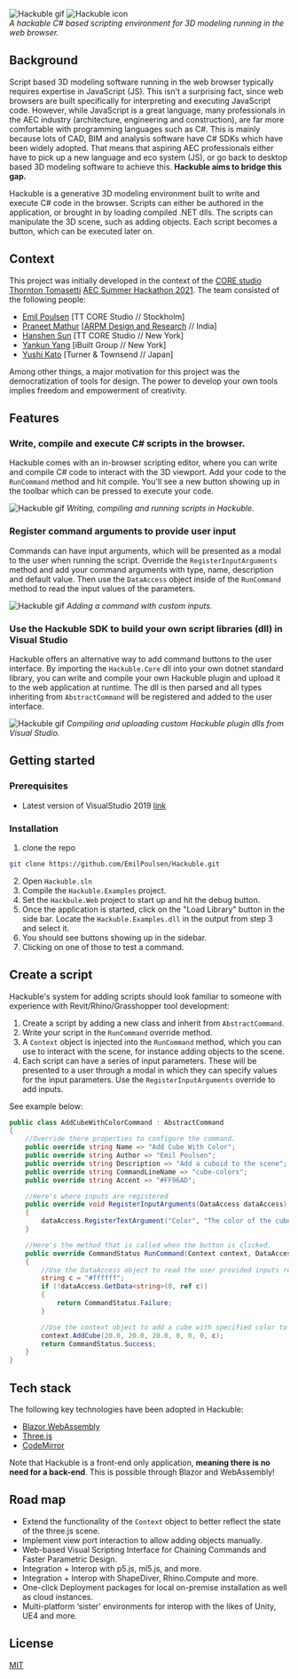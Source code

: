 ![Hackuble gif](Resources/hackuble.gif) ![Hackuble icon](src/Hackuble.Web/wwwroot/icon.png)  
*A hackable C# based scripting environment for 3D modeling running in the web browser.* 

## Background
Script based 3D modeling software running in the web browser typically requires expertise in JavaScript (JS). This isn't a surprising fact, since web browsers are built specifically for interpreting and executing JavaScript code. However, while JavaScript is a great language, many professionals in the AEC industry (architecture, engineering and construction), are far more comfortable with programming languages such as C#. This is mainly because lots of CAD, BIM and analysis software have C# SDKs which have been widely adopted. That means that aspiring AEC professionals either have to pick up a new language and eco system (JS), or go back to desktop based 3D modeling software to achieve this. **Hackuble aims to bridge this gap.**

Hackuble is a generative 3D modeling environment built to write and execute C# code in the browser. Scripts can either be authored in the application, or brought in by loading compiled .NET dlls. The scripts can manipulate the 3D scene, such as adding objects. Each script becomes a button, which can be executed later on.

## Context
This project was initially developed in the context of the [CORE studio Thornton Tomasetti](http://core.thorntontomasetti.com/) [AEC Summer Hackathon 2021](https://www.aectech.us/). The team consisted of the following people:
- [Emil Poulsen](https://github.com/EmilPoulsen) [TT CORE Studio // Stockholm]
- [Praneet Mathur](https://github.com/pm-Architect) [[ARPM Design and Research](https://arpmdesignandresearch.com) // India]
- [Hanshen Sun](https://github.com/hanshenSun) [TT CORE Studio // New York]
- [Yankun Yang](https://github.com/simpleSketche) [iBuilt Group // New York]
- [Yushi Kato](https://github.com/YKato521) [Turner & Townsend // Japan]

Among other things, a major motivation for this project was the democratization of tools for design. The power to develop your own tools implies freedom and empowerment of creativity.

## Features

### Write, compile and execute C# scripts in the browser.
Hackuble comes with an in-browser scripting editor, where you can write and compile C# code to interact with the 3D viewport. Add your code to the `RunCommand` method and hit compile. You'll see a new button showing up in the toolbar which can be pressed to execute your code.

![Hackuble gif](gifs/hackuble-01-write-commands.gif)
*Writing, compiling and running scripts in Hackuble.*

### Register command arguments to provide user input
Commands can have input arguments, which will be presented as a modal to the user when running the script. Override the `RegisterInputArguments` method and add your command arguments with type, name, description and default value. Then use the `DataAccess` object inside of the `RunCommand` method to read the input values of the parameters.  

![Hackuble gif](gifs/hackuble-02-input-parameters.gif)
*Adding a command with custom inputs.*

### Use the Hackuble SDK to build your own script libraries (dll) in Visual Studio
Hackuble offers an alternative way to add command buttons to the user interface. By importing the `Hackuble.Core` dll into your own dotnet standard library, you can write and compile your own Hackuble plugin and upload it to the web application at runtime. The dll is then parsed and all types inheriting from `AbstractCommand` will be registered and added to the user interface.  

![Hackuble gif](gifs/hackuble-03-compile-plugin.gif)
*Compiling and uploading custom Hackuble plugin dlls from Visual Studio.*

## Getting started
### Prerequisites
* Latest version of VisualStudio 2019 [link](https://visualstudio.microsoft.com/downloads/)

### Installation
1. clone the repo

```sh
git clone https://github.com/EmilPoulsen/Hackuble.git
```

2. Open `Hackuble.sln`
3. Compile the `Hackuble.Examples` project.
4. Set the `Hackbule.Web` project to start up and hit the debug button.
5. Once the application is started, click on the "Load Library" button in the side bar. Locate the `Hackuble.Examples.dll` in the output from step 3 and select it.
6. You should see buttons showing up in the sidebar.
7. Clicking on one of those to test a command.

## Create a script
Hackuble's system for adding scripts should look familiar to someone with experience with Revit/Rhino/Grasshopper tool development:

1. Create a script by adding a new class and inherit from `AbstractCommand`.
2. Write your script in the `RunCommand` override method.
3. A `Context` object is injected into the `RunCommand` method, which you can use to interact with the scene, for instance adding objects to the scene. 
4. Each script can have a series of input parameters. These will be presented to a user through a modal in which they can specify values for the input parameters. Use the `RegisterInputArguments` override to add inputs.

See example below:
```csharp
public class AddCubeWithColorCommand : AbstractCommand
{
    //Override there properties to configure the command.
    public override string Name => "Add Cube With Color";
    public override string Author => "Emil Poulsen";
    public override string Description => "Add a cuboid to the scene";
    public override string CommandLineName => "cube-colors";
    public override string Accent => "#FF96AD";

    //Here's where inputs are registered
    public override void RegisterInputArguments(DataAccess dataAccess)
    {
        dataAccess.RegisterTextArgument("Color", "The color of the cube in Hex Format", "#FF96AD");
    }

    //Here's the method that is called when the button is clicked.
    public override CommandStatus RunCommand(Context context, DataAccess dataAccess)
    {
        //Use the DataAccess object to read the user provided inputs registered above.
        string c = "#ffffff";
        if (!dataAccess.GetData<string>(0, ref c))
        {
            return CommandStatus.Failure;
        }

        //Use the context object to add a cube with specified color to the view port.
        context.AddCube(20.0, 20.0, 20.0, 0, 0, 0, c);
        return CommandStatus.Success;
    }
}
```

## Tech stack
The following key technologies have been adopted in Hackuble: 
- [Blazor WebAssembly](https://dotnet.microsoft.com/apps/aspnet/web-apps/blazor)
- [Three.js](https://threejs.org/)
- [CodeMirror](https://codemirror.net/)

Note that Hackuble is a front-end only application, **meaning there is no need for a back-end**. This is possible through Blazor and WebAssembly! 

## Road map
- Extend the functionality of the `Context` object to better reflect the state of the three.js scene.
- Implement view port interaction to allow adding objects manually.
- Web-based Visual Scripting Interface for Chaining Commands and Faster Parametric Design.
- Integration + Interop with p5.js, ml5.js, and more.
- Integration + Interop with ShapeDiver, Rhino.Compute and more.
- One-click Deployment packages for local on-premise installation as well as cloud instances.
- Multi-platform ‘sister’ environments for interop with the likes of Unity, UE4 and more.

## License
[MIT](LICENSE)